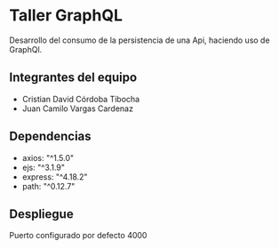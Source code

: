 # Taller GraphQL

Desarrollo del consumo de la persistencia de una Api, haciendo uso de GraphQl.

## Integrantes del equipo

- Cristian David Córdoba Tibocha
- Juan Camilo Vargas Cardenaz

## Dependencias
- axios: "^1.5.0"
- ejs: "^3.1.9"
- express: "^4.18.2"
- path: "^0.12.7"

## Despliegue 

Puerto configurado por defecto 4000